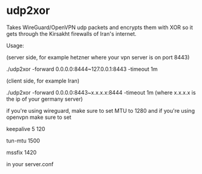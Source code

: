 # udp2xor

Takes WireGuard/OpenVPN udp packets and encrypts them with XOR so it gets through the Kirsakht firewalls of Iran's internet.

Usage:

(server side, for example hetzner where your vpn server is on port 8443)

./udp2xor -forward 0.0.0.0:8444~127.0.0.1:8443 -timeout 1m

(client side, for example Iran)

./udp2xor -forward 0.0.0.0:8443~x.x.x.x:8444 -timeout 1m (where x.x.x.x is the ip of your germany server)

if you're using wireguard, make sure to set MTU to 1280 and if you're using openvpn make sure to set

keepalive 5 120

tun-mtu 1500

mssfix 1420

in your server.conf
